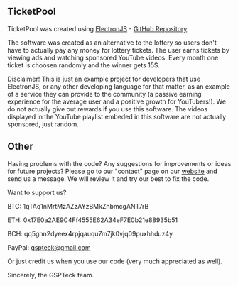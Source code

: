 ## TicketPool

TicketPool was created using [ElectronJS](https://www.electronjs.org) - [GitHub Repository](https://github.com/electron)

The software was created as an alternative to the lottery so users don't have to actually pay any money for lottery tickets.
The user earns tickets by viewing ads and watching sponsored YouTube videos.
Every month one ticket is choosen randomly and the winner gets 15$.

Disclaimer!
This is just an example project for developers that use ElectronJS, or any other developing language for that matter, as an example of a service they can provide to the community (a passive earning experience for the average user and a positive growth for YouTubers!).
We do not actually give out rewards if you use this software.
The videos displayed in the YouTube playlist embeded in this software are not actually sponsored, just random.

## Other

Having problems with the code? Any suggestions for improvements or ideas for future projects? 
Please go to our "contact" page on our [website](https://gspteck.wixsite.com/gspteck/) and send us a message.
We will review it and try our best to fix the code.

Want to support us?

BTC: 1qTAq1nMrtMzAZzAYzBMkZhbmcgANT7rB

ETH: 0x17E0a2AE9C4Ff4555E62A34eF7E0b21e88935b51

BCH: qq5gnn2dyeex4rpjqauqu7m7jk0vjq09puxhhduz4y

PayPal: [gspteck@gmail.com](https://paypal.me/gspteck)

Or just credit us when you use our code (very much appreciated as well).

Sincerely,
the GSPTeck team.